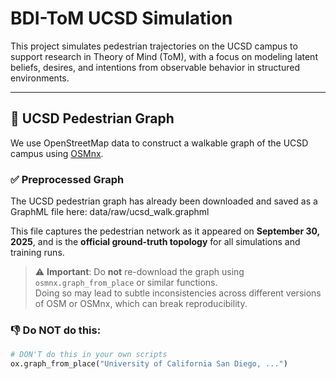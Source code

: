 # BDI-ToM UCSD Simulation

This project simulates pedestrian trajectories on the UCSD campus to support research in Theory of Mind (ToM), with a focus on modeling latent beliefs, desires, and intentions from observable behavior in structured environments.

---

## 📍 UCSD Pedestrian Graph

We use OpenStreetMap data to construct a walkable graph of the UCSD campus using [OSMnx](https://github.com/gboeing/osmnx).

### ✅ Preprocessed Graph

The UCSD pedestrian graph has already been downloaded and saved as a GraphML file here: data/raw/ucsd_walk.graphml

This file captures the pedestrian network as it appeared on **September 30, 2025**, and is the **official ground-truth topology** for all simulations and training runs.

> ⚠️ **Important**: Do **not** re-download the graph using `osmnx.graph_from_place` or similar functions.  
> Doing so may lead to subtle inconsistencies across different versions of OSM or OSMnx, which can break reproducibility.

### 👎 Do NOT do this:

```python
# DON'T do this in your own scripts
ox.graph_from_place("University of California San Diego, ...")